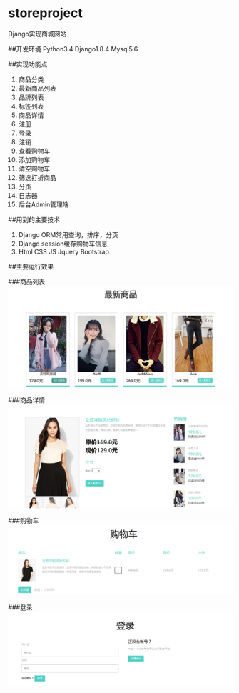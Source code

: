 # storeproject
Django实现商城网站

##开发环境
Python3.4 Django1.8.4 Mysql5.6

##实现功能点
1. 商品分类
2. 最新商品列表
3. 品牌列表
4. 标签列表
5. 商品详情
6. 注册
7. 登录
8. 注销
9. 查看购物车
10. 添加购物车
11. 清空购物车
12. 筛选打折商品
13. 分页
14. 日志器
15. 后台Admin管理端

##用到的主要技术
1. Django ORM常用查询，排序，分页
2. Django session缓存购物车信息
3. Html CSS JS Jquery Bootstrap

##主要运行效果

###商品列表
![](imgs/商品列表.png)

###商品详情
![](imgs/详情.png)

###购物车
![](imgs/购物车.png)

###登录
![](imgs/登录.png)
